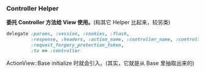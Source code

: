 ### Controller Helper

**委托 Controller 方法给 View 使用。**(和其它 Helper 比起来，较另类)

```ruby
delegate :params, :session, :cookies, :flash,
         :response, :headers, :action_name, :controller_name, :controller_path,
         :request_forgery_protection_token,
         :to => :controller
```

ActionView::Base initialize 时就会引入。(其实，它就是从 Base 里抽取出来的)
